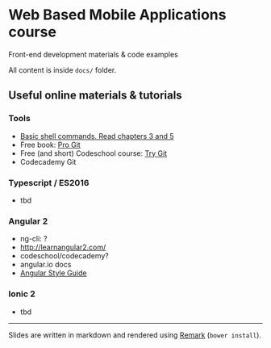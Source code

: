 # Web Based Mobile Applications course

Front-end development materials & code examples

All content is inside `docs/` folder.


## Useful online materials & tutorials

### Tools

- [Basic shell commands. Read chapters 3 and 5](http://vic.gedris.org/Manual-ShellIntro/1.2/ShellIntro.pdf)
- Free book: [Pro Git](http://git-scm.com/book/en/v2)
- Free (and short) Codeschool course: [Try Git](https://www.codeschool.com/courses/try-git)
- Codecademy Git

### Typescript / ES2016
 
 - tbd

### Angular 2

- ng-cli: ?
- http://learnangular2.com/
- codeschool/codecademy?
- angular.io docs
- [Angular Style Guide]()

### Ionic 2

- tbd

---

Slides are written in markdown and rendered using [Remark](https://github.com/gnab/remark/wiki) (`bower install`). 
